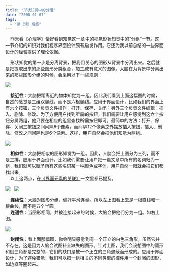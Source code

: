 ```yaml
---
title: "形状知觉中的分组"
date: "2008-01-07"
tags: 
  - "读（观）后感"
---
```


    昨天看《心理学》恰好看到知觉这一章中的视觉形状知觉中的“分组”一节。这一节介绍的知识对我们程序界面设计颇有启发作用。它还为我以前总结的一些界面设计的经验提供了理论依据。

    形状知觉的第一步是分离背景，把我们关心的图形从背景中分离出来。之后就是把提取出来的那些图形分类组合，加工成有意义的图像。大脑在为背景中分离出来的那些图形分组的时候，会采用以下一些规则：

![](http://byfiles.storage.msn.com/y1pIcO_924THoddN1fN17NT2QJ1NNZhLJvW8EqU7AuSDY5k9lfSq9KdBtBzxpjkLUE_OuWg4-N6i7w?PARTNER=WRITER)

    **接近性**：大脑把距离近的物体知觉为一组。因此我们看到上面这幅图的时候，自然的感觉是三组双竖线，而不是六根竖线。应用于界面设计，比如我们的界面上有六个按钮，三个负责文件操作：打开、保存、关闭；另外三个负责文件编辑：插入、删除、修改。为了方便用户找到所需的按钮，我们需要让用户感觉到这六个按钮分属两组，他只要在相应的组里查找所需按钮即可。最简单的方法：打开、保存、关闭三按钮之间间隔6个像素，而间隔12个像素之外摆放插入按钮，插入、删除、修改之间间隔也是6个像素。这样，用户自然会把他们知觉为两组。

![](http://byfiles.storage.msn.com/y1pIcO_924THofm4fBWjcn6Nz1hgBLiqi0RqbvYcsc6kjYWIlMB5lXVcFNsAGcWSjdJUltd1I8UEIY?PARTNER=WRITER)

    **相似性**：大脑把相似的图形知觉为一组。因此，人脑会把上图分为三列，而不是三排。应用于界面设计，比如我们需要让用户把一篇文章中所有的名词归为一组，我们就可以赋予所有这些名词某一种颜色或字体，用户自然一眼就会把它们都找出来。  
    以上这两点，在[《界面元素的关联》](http://ruanqizhen.spaces.live.com/blog/cns!5852D4F797C53FB6!2641.entry)一文里都已提及。

![](http://byfiles.storage.msn.com/y1pIcO_924THodWdmfQecFnsBoGbfTs_lwKSR3vNH5tJPnmLQoTtiwkLF968CqJuYKRz65q5422pVo?PARTNER=WRITER)   ![](http://byfiles.storage.msn.com/y1pIcO_924THoez1n9-zrh2i01wxbHNy_mAt71adjGiEXeZdRO-CW9kwfGY5s9sWf4ln75B8TT21Cw?PARTNER=WRITER)

    **连续性**：大脑对图形分组，偏好平滑连续。所以左上图看上去是一根直线和一根曲线，而不是五个半圆。  
    **连通性**：当图形相同，并被连接起来的时候，大脑会把他们分为一组。如右上图。

![](http://byfiles.storage.msn.com/y1pIcO_924THodPSaXYxEsBA1zQhE_xnLHyTYWTMKJsyg9d6x7XXL8D-GONZxBrunGDcvMxHOLQXKA?PARTNER=WRITER)

    **封闭性**：看上面那幅图，你会明显感觉到有一个正立的白色三角形，虽然它并不存在。这是因为人脑会试图补全缺失的图形。针对上图，我们会设想图中的圆形和倒三角都是完整的，它们的缺口是被一个正立的三角遮蔽而形成的。应用于界面设计，为了避免错觉，我们可以把一组相关的不同类型的控件用一个封闭的图形，如边框等圈起来。


